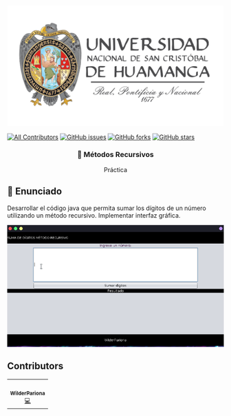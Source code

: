 <p align="center">
  <a href="#">
    <img src="https://raw.githubusercontent.com/jhonPariona/images/master/logos/logo%20horizontal%20png.png" alt="UNSCH">
  </a>
</p>

<!-- ALL-CONTRIBUTORS-BADGE:START - Do not remove or modify this section -->
[![All Contributors](https://img.shields.io/badge/all_contributors-1-orange.svg?style=flat-square)](#contributors-)
[![GitHub issues](https://img.shields.io/github/issues/wilderPariona/sumDigitsRecursive?style=flat-square)](https://github.com/wilderPariona/sumDigitsRecursive/issues)
[![GitHub forks](https://img.shields.io/github/forks/wilderPariona/sumDigitsRecursive?style=flat-square)](https://github.com/wilderPariona/sumDigitsRecursive/network)
[![GitHub stars](https://img.shields.io/github/stars/wilderPariona/sumDigitsRecursive?style=flat-square)](https://github.com/wilderPariona/sumDigitsRecursive/stargazers)

<h3 align="center">🏤 Métodos Recursivos</h3>
<p align="center">Práctica</p>

## 💎 Enunciado

Desarrollar el código java que permita sumar los dígitos de un número
utilizando un método recursivo. Implementar interfaz gráfica.


![Run program](https://raw.githubusercontent.com/jhonPariona/images/master/estructura-datos/gPeek%2027-08-2020%2013-00.gif)

## Contributors

<!-- ALL-CONTRIBUTORS-LIST:START - Do not remove or modify this section -->
<!-- prettier-ignore-start -->
<!-- markdownlint-disable -->
<table>
  <tr>
    <td align="center"><a href="https://github.com/wilderPariona"><img src="https://avatars2.githubusercontent.com/u/46570334?v=4" width="100px;" alt=""/><br /><sub><b>WilderPariona</b></sub></a><br /><a href="https://github.com/wilderPariona/sumDigitsRecursive/commits?author=wilderPariona" title="Code">💻</a></td>
  </tr>
</table>

<!-- markdownlint-enable -->
<!-- prettier-ignore-end -->
<!-- ALL-CONTRIBUTORS-LIST:END -->
